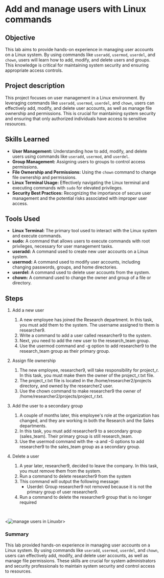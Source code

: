 # Add and manage users with Linux commands

## Objective

This lab aims to provide hands-on experience in managing user accounts on a Linux system. By using commands like `useradd`, `usermod`, `userdel`, and `chown`, users will learn how to add, modify, and delete users and groups. This knowledge is critical for maintaining system security and ensuring appropriate access controls.

## Project description

This project focuses on user management in a Linux environment. By leveraging commands like `useradd`, `usermod`, `userdel`, and `chown`, users can effectively add, modify, and delete user accounts, as well as manage file ownership and permissions. This is crucial for maintaining system security and ensuring that only authorized individuals have access to sensitive resources.

## Skills Learned

* **User Management:** Understanding how to add, modify, and delete users using commands like `useradd`, `usermod`, and `userdel`.
* **Group Management:** Assigning users to groups to control access permissions.
* **File Ownership and Permissions:** Using the `chown` command to change file ownership and permissions.
* **Linux Terminal Usage:** Effectively navigating the Linux terminal and executing commands with `sudo` for elevated privileges.
* **Security Best Practices:** Recognizing the importance of secure user management and the potential risks associated with improper user access.

## Tools Used

* **Linux Terminal:** The primary tool used to interact with the Linux system and execute commands.
* **sudo:** A command that allows users to execute commands with root privileges, necessary for user management tasks.
* **useradd:** A command used to create new user accounts on a Linux system.
* **usermod:** A command used to modify user accounts, including changing passwords, groups, and home directories.
* **userdel:** A command used to delete user accounts from the system.
* **chown:** A command used to change the owner and group of a file or directory.

## Steps
1. Add a new user

   1. A new employee has joined the Research department. In this task, you must add them to the system. The username assigned to them is researcher9.
   2. Write a command to add a user called researcher9 to the system.
   3. Next, you need to add the new user to the research_team group.
   4. Use the usermod command and -g option to add researcher9 to the research_team group as their primary group.
      
2. Assign file ownership

   1. The new employee, researcher9, will take responsibility for project_r. In this task, you must make them the owner of the project_r.txt file.
   2. The project_r.txt file is located in the /home/researcher2/projects directory, and owned by the researcher2 user.
   3. Use the chown command to make researcher9 the owner of /home/researcher2/projects/project_r.txt.
      
3. Add the user to a secondary group

   1. A couple of months later, this employee's role at the organization has changed, and they are working in both the Research and the Sales departments.
   2. In this task, you must add researcher9 to a secondary group (sales_team). Their primary group is still research_team.
   3. Use the usermod command with the -a and -G options to add researcher9 to the sales_team group as a secondary group.
      
4. Delete a user

   1. A year later, researcher9, decided to leave the company. In this task, you must remove them from the system.
   2. Run a command to delete researcher9 from the system
   3. This command will output the following message:
      * Userdel: Group researcher9 not removed because it is not the primary group of user researcher9.
   4. Run a command to delete the researcher9 group that is no longer required
  <br>

<![manage users in Linux](https://github.com/user-attachments/assets/f67cd1a5-20a0-4d18-b07a-34f59e21072b)br>

### Summary

This lab provided hands-on experience in managing user accounts on a Linux system. By using commands like `useradd`, `usermod`, `userdel`, and `chown`, users can effectively add, modify, and delete user accounts, as well as manage file permissions. These skills are crucial for system administrators and security professionals to maintain system security and control access to resources.
